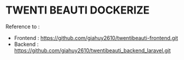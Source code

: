 # TWENTI BEAUTI DOCKERIZE
Reference to :
- Frontend : https://github.com/giahuy2610/twentibeauti-frontend.git
- Backend : https://github.com/giahuy2610/twentibeauti_backend_laravel.git